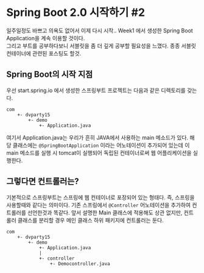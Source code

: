 # Spring Boot 2.0 시작하기 \#2
일주일정도 바쁘고 의욕도 없어서 이제 다시 시작.. Week1 에서 생성한 Spring Boot Application을 계속 이용할 것이다.  
그리고 부트를 공부하다보니 서블릿을 좀 더 깊게 공부할 필요성을 느꼈다. 종종 서블릿 컨테이너에 관련된 포스팅도 할것.

## Spring Boot의 시작 지점
우선 start.spring.io 에서 생성한 스프링부트 프로젝트는 다음과 같은 디렉토리를 갖는다.
```
com
    +- dvparty15
        +- demo
            +- Application.java
```
여기서 Application.java는 우리가 흔히 JAVA에서 사용하는 main 메소드가 있다. 해당 클래스에는 ```@SpringBootApplication``` 이라는 어노테이션이 추가되어 있는데 이 main 메소드를 실행 시 tomcat이 실행되어 독립된 컨테이너로써 웹 어플리케이션을 실행한다.

## 그렇다면 컨트롤러는?
기본적으로 스프링부트는 스프링에 웹 컨테이너로 포장되어 있는 형태다. 즉, 스프링을 사용할때와 같다는 의미이다. 기존 스프링에서 ```@Controller``` 어노테이션을 추가하여 컨트롤러를 선언한것과 똑같다. 앞서 설명한 Main 클래스에 적용해도 상관 없지만, 컨트롤러 클래스를 분리할 경우 메인 클래스 하위 패키지에 컨트롤러는 둔다.
```
com
    +- dvparty15
        +- demo
            +- Application.java
            |
            +- controller
                +- Democontroller.java
```